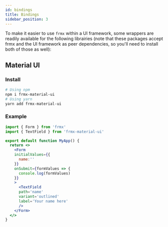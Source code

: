 ```yaml
---
id: bindings
title: Bindings
sidebar_position: 3
---
```


To make it easier to use `frmx` within a UI framework, some wrappers are readily available for the following librairies (note that these packages accept frmx and the UI framework as peer dependencies, so you'll need to install both of those as well):

## Material UI

### Install

```bash
# Using npm
npm i frmx-material-ui
# Using yarn
yarn add frmx-material-ui
```

### Example

```jsx
import { Form } from 'frmx'
import { TextField } from 'frmx-material-ui'

export default function MyApp() {
  return <>
    <Form
    initialValues={{
      name:''
    }}
    onSubmit={formValues => {
      console.log(formValues)
    }}
    >
      <TextField
      path='name'
      variant='outlined'
      label='Your name here'
      />
    </Form>
  </>
}
```
